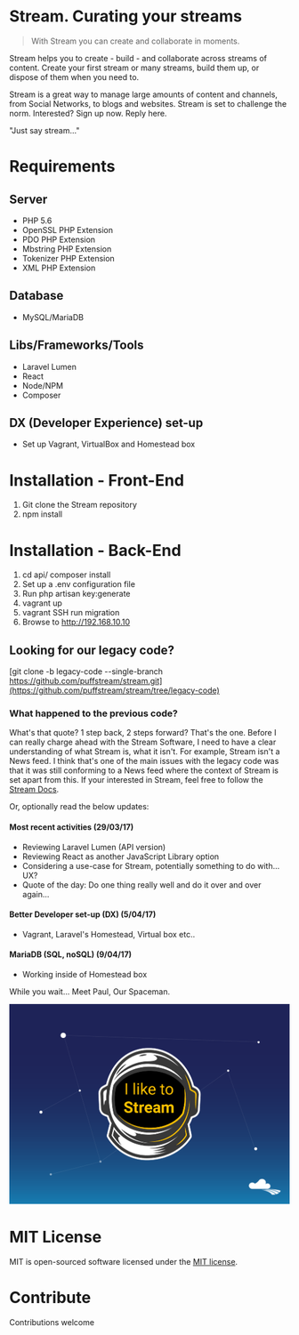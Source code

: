 # Stream. Curating your streams #

> With Stream you can create and collaborate in moments.

Stream helps you to create - build - and collaborate across streams of content. Create your first stream or many streams, build them up, or dispose of them when you need to.

Stream is a great way to manage large amounts of content and channels, from Social Networks, to blogs and websites. Stream is set to challenge the norm. Interested? Sign up now. Reply here.

"Just say stream..."

# Requirements #

## Server ##
- PHP 5.6
- OpenSSL PHP Extension
- PDO PHP Extension
- Mbstring PHP Extension
- Tokenizer PHP Extension
- XML PHP Extension

## Database ##
- MySQL/MariaDB

## Libs/Frameworks/Tools ##
- Laravel Lumen
- React
- Node/NPM
- Composer

## DX (Developer Experience) set-up ##
- Set up Vagrant, VirtualBox and Homestead box

# Installation - Front-End #
1. Git clone the Stream repository
2. npm install

# Installation - Back-End #
1. cd api/ composer install
2. Set up a .env configuration file
3. Run php artisan key:generate
4. vagrant up
5. vagrant SSH run migration
6. Browse to http://192.168.10.10

## Looking for our legacy code? ##
[git clone -b legacy-code --single-branch https://github.com/puffstream/stream.git](https://github.com/puffstream/stream/tree/legacy-code)

### What happened to the previous code? ###
What's that quote? 1 step back, 2 steps forward? That's the one. Before I can really charge ahead with the Stream Software, I need to have a clear understanding of what Stream is, what it isn't. For example, Stream isn't a News feed. I think that's one of the main issues with the legacy code was that it was still conforming to a News feed where the context of Stream is set apart from this. If your interested in Stream, feel free to follow the [Stream Docs](https://puffstream.atlassian.net/wiki/spaces/STREAM/overview).

Or, optionally read the below updates:

#### Most recent activities (29/03/17)
* Reviewing Laravel Lumen (API version)
* Reviewing React as another JavaScript Library option
* Considering a use-case for Stream, potentially something to do with... UX?
* Quote of the day: Do one thing really well and do it over and over again...

#### Better Developer set-up (DX) (5/04/17)
* Vagrant, Laravel's Homestead, Virtual box etc..

#### MariaDB (SQL, noSQL) (9/04/17)
* Working inside of Homestead box

While you wait... Meet Paul, Our Spaceman.

![alt text](screenshots/spaceman-helmet-banner.png "Spaceman Paul")

# MIT License #
MIT is open-sourced software licensed under the [MIT license](https://opensource.org/licenses/MIT).

# Contribute #
Contributions welcome